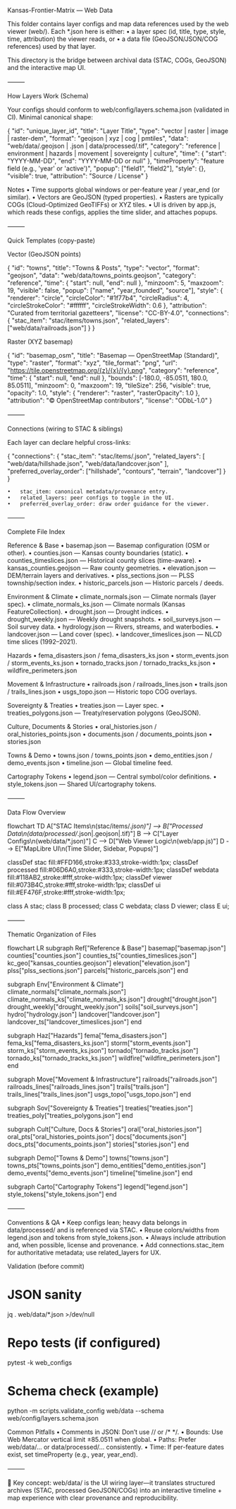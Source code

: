 Kansas-Frontier-Matrix — Web Data

This folder contains layer configs and map data references used by the web viewer (web/).
Each *.json here is either:
	•	a layer spec (id, title, type, style, time, attribution) the viewer reads, or
	•	a data file (GeoJSON/JSON/COG references) used by that layer.

This directory is the bridge between archival data (STAC, COGs, GeoJSON) and the interactive map UI.

⸻

How Layers Work (Schema)

Your configs should conform to web/config/layers.schema.json (validated in CI).
Minimal canonical shape:

{
  "id": "unique_layer_id",
  "title": "Layer Title",
  "type": "vector | raster | image | raster-dem",
  "format": "geojson | xyz | cog | pmtiles",
  "data": "web/data/<file>.geojson | .json | data/processed/<artifact>.tif",
  "category": "reference | environment | hazards | movement | sovereignty | culture",
  "time": { "start": "YYYY-MM-DD", "end": "YYYY-MM-DD or null" },
  "timeProperty": "feature field (e.g., 'year' or 'active')",
  "popup": ["field1", "field2"],
  "style": {},
  "visible": true,
  "attribution": "Source / License"
}

Notes
	•	Time supports global windows or per-feature year / year_end (or similar).
	•	Vectors are GeoJSON (typed properties).
	•	Rasters are typically COGs (Cloud-Optimized GeoTIFFs) or XYZ tiles.
	•	UI is driven by app.js, which reads these configs, applies the time slider, and attaches popups.

⸻

Quick Templates (copy-paste)

Vector (GeoJSON points)

{
  "id": "towns",
  "title": "Towns & Posts",
  "type": "vector",
  "format": "geojson",
  "data": "web/data/towns_points.geojson",
  "category": "reference",
  "time": { "start": null, "end": null },
  "minzoom": 5,
  "maxzoom": 19,
  "visible": false,
  "popup": ["name", "year_founded", "source"],
  "style": {
    "renderer": "circle",
    "circleColor": "#1f77b4",
    "circleRadius": 4,
    "circleStrokeColor": "#ffffff",
    "circleStrokeWidth": 0.6
  },
  "attribution": "Curated from territorial gazetteers",
  "license": "CC-BY-4.0",
  "connections": {
    "stac_item": "stac/items/towns.json",
    "related_layers": ["web/data/railroads.json"]
  }
}

Raster (XYZ basemap)

{
  "id": "basemap_osm",
  "title": "Basemap — OpenStreetMap (Standard)",
  "type": "raster",
  "format": "xyz",
  "tile_format": "png",
  "url": "https://tile.openstreetmap.org/{z}/{x}/{y}.png",
  "category": "reference",
  "time": { "start": null, "end": null },
  "bounds": [-180.0, -85.0511, 180.0, 85.0511],
  "minzoom": 0,
  "maxzoom": 19,
  "tileSize": 256,
  "visible": true,
  "opacity": 1.0,
  "style": { "renderer": "raster", "rasterOpacity": 1.0 },
  "attribution": "© OpenStreetMap contributors",
  "license": "ODbL-1.0"
}


⸻

Connections (wiring to STAC & siblings)

Each layer can declare helpful cross-links:

{
  "connections": {
    "stac_item": "stac/items/<layer>.json",
    "related_layers": [
      "web/data/hillshade.json",
      "web/data/landcover.json"
    ],
    "preferred_overlay_order": ["hillshade", "contours", "terrain", "landcover"]
  }
}

	•	stac_item: canonical metadata/provenance entry.
	•	related_layers: peer configs to toggle in the UI.
	•	preferred_overlay_order: draw order guidance for the viewer.

⸻

Complete File Index

Reference & Base
	•	basemap.json — Basemap configuration (OSM or other).
	•	counties.json — Kansas county boundaries (static).
	•	counties_timeslices.json — Historical county slices (time-aware).
	•	kansas_counties.geojson — Raw county geometries.
	•	elevation.json — DEM/terrain layers and derivatives.
	•	plss_sections.json — PLSS township/section index.
	•	historic_parcels.json — Historic parcels / deeds.

Environment & Climate
	•	climate_normals.json — Climate normals (layer spec).
	•	climate_normals_ks.json — Climate normals (Kansas FeatureCollection).
	•	drought.json — Drought indices.
	•	drought_weekly.json — Weekly drought snapshots.
	•	soil_surveys.json — Soil survey data.
	•	hydrology.json — Rivers, streams, and waterbodies.
	•	landcover.json — Land cover (spec).
	•	landcover_timeslices.json — NLCD time slices (1992–2021).

Hazards
	•	fema_disasters.json / fema_disasters_ks.json
	•	storm_events.json / storm_events_ks.json
	•	tornado_tracks.json / tornado_tracks_ks.json
	•	wildfire_perimeters.json

Movement & Infrastructure
	•	railroads.json / railroads_lines.json
	•	trails.json / trails_lines.json
	•	usgs_topo.json — Historic topo COG overlays.

Sovereignty & Treaties
	•	treaties.json — Layer spec.
	•	treaties_polygons.json — Treaty/reservation polygons (GeoJSON).

Culture, Documents & Stories
	•	oral_histories.json / oral_histories_points.json
	•	documents.json / documents_points.json
	•	stories.json

Towns & Demo
	•	towns.json / towns_points.json
	•	demo_entities.json / demo_events.json
	•	timeline.json — Global timeline feed.

Cartography Tokens
	•	legend.json — Central symbol/color definitions.
	•	style_tokens.json — Shared UI/cartography tokens.

⸻

Data Flow Overview

flowchart TD
  A["STAC Items\n(stac/items/*.json)"] --> B["Processed Data\n(data/processed/*.json|.geojson|.tif)"]
  B --> C["Layer Configs\n(web/data/*.json)"]
  C --> D["Web Viewer Logic\n(web/app.js)"]
  D --> E["MapLibre UI\n(Time Slider, Sidebar, Popups)"]

  classDef stac fill:#FFD166,stroke:#333,stroke-width:1px;
  classDef processed fill:#06D6A0,stroke:#333,stroke-width:1px;
  classDef webdata fill:#118AB2,stroke:#fff,stroke-width:1px;
  classDef viewer fill:#073B4C,stroke:#fff,stroke-width:1px;
  classDef ui fill:#EF476F,stroke:#fff,stroke-width:1px;

  class A stac;
  class B processed;
  class C webdata;
  class D viewer;
  class E ui;


⸻

Thematic Organization of Files

flowchart LR
  subgraph Ref["Reference & Base"]
    basemap["basemap.json"]
    counties["counties.json"]
    counties_ts["counties_timeslices.json"]
    kc_geo["kansas_counties.geojson"]
    elevation["elevation.json"]
    plss["plss_sections.json"]
    parcels["historic_parcels.json"]
  end

  subgraph Env["Environment & Climate"]
    climate_normals["climate_normals.json"]
    climate_normals_ks["climate_normals_ks.json"]
    drought["drought.json"]
    drought_weekly["drought_weekly.json"]
    soils["soil_surveys.json"]
    hydro["hydrology.json"]
    landcover["landcover.json"]
    landcover_ts["landcover_timeslices.json"]
  end

  subgraph Haz["Hazards"]
    fema["fema_disasters.json"]
    fema_ks["fema_disasters_ks.json"]
    storm["storm_events.json"]
    storm_ks["storm_events_ks.json"]
    tornado["tornado_tracks.json"]
    tornado_ks["tornado_tracks_ks.json"]
    wildfire["wildfire_perimeters.json"]
  end

  subgraph Move["Movement & Infrastructure"]
    railroads["railroads.json"]
    railroads_lines["railroads_lines.json"]
    trails["trails.json"]
    trails_lines["trails_lines.json"]
    usgs_topo["usgs_topo.json"]
  end

  subgraph Sov["Sovereignty & Treaties"]
    treaties["treaties.json"]
    treaties_poly["treaties_polygons.json"]
  end

  subgraph Cult["Culture, Docs & Stories"]
    oral["oral_histories.json"]
    oral_pts["oral_histories_points.json"]
    docs["documents.json"]
    docs_pts["documents_points.json"]
    stories["stories.json"]
  end

  subgraph Demo["Towns & Demo"]
    towns["towns.json"]
    towns_pts["towns_points.json"]
    demo_entities["demo_entities.json"]
    demo_events["demo_events.json"]
    timeline["timeline.json"]
  end

  subgraph Carto["Cartography Tokens"]
    legend["legend.json"]
    style_tokens["style_tokens.json"]
  end


⸻

Conventions & QA
	•	Keep configs lean; heavy data belongs in data/processed/ and is referenced via STAC.
	•	Reuse colors/widths from legend.json and tokens from style_tokens.json.
	•	Always include attribution and, when possible, license and provenance.
	•	Add connections.stac_item for authoritative metadata; use related_layers for UX.

Validation (before commit)

# JSON sanity
jq . web/data/*.json >/dev/null

# Repo tests (if configured)
pytest -k web_configs

# Schema check (example)
python -m scripts.validate_config web/data --schema web/config/layers.schema.json

Common Pitfalls
	•	Comments in JSON: Don’t use // or /* */.
	•	Bounds: Use Web Mercator vertical limit ±85.0511 when global.
	•	Paths: Prefer web/data/... or data/processed/... consistently.
	•	Time: If per-feature dates exist, set timeProperty (e.g., year, year_end).

⸻

📌 Key concept: web/data/ is the UI wiring layer—it translates structured archives (STAC, processed GeoJSON/COGs) into an interactive timeline + map experience with clear provenance and reproducibility.
